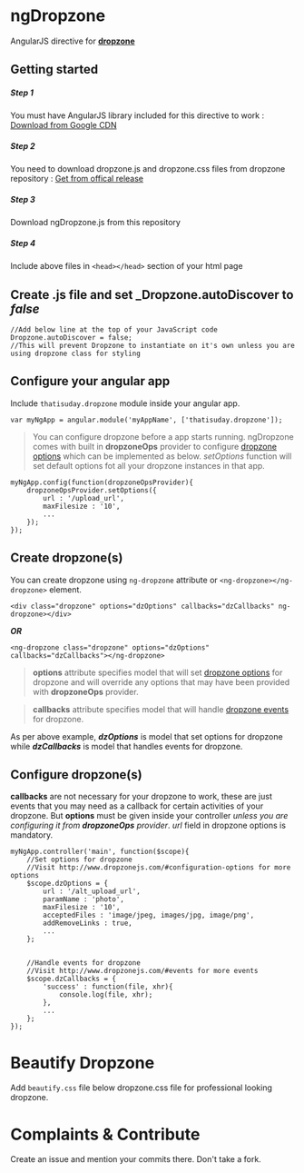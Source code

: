 # ngDropzone
AngularJS directive for __[dropzone](https://github.com/enyo/dropzone)__



## Getting started
##### Step 1
You must have AngularJS library included for this directive to work : [Download from Google CDN](https://developers.google.com/speed/libraries/#angularjs)

##### Step 2
You need to download dropzone.js and dropzone.css files from dropzone repository : [Get from offical release](https://github.com/enyo/dropzone/releases/tag/v4.3.0)

##### Step 3
Download ngDropzone.js from this repository

##### Step 4
Include above files in `<head></head>` section of your html page



## Create .js file and set _Dropzone.autoDiscover to _false_
```
//Add below line at the top of your JavaScript code
Dropzone.autoDiscover = false;
//This will prevent Dropzone to instantiate on it's own unless you are using dropzone class for styling
```


## Configure your angular app
Include `thatisuday.dropzone` module inside your angular app.
```
var myNgApp = angular.module('myAppName', ['thatisuday.dropzone']);
```

> You can configure dropzone before a app starts running. ngDropzone comes with built in **dropzoneOps** provider to configure [dropzone options](http://www.dropzonejs.com/#configuration-options) which can be implemented as below. _setOptions_ function will set default options fot all your dropzone instances in that app.

```
myNgApp.config(function(dropzoneOpsProvider){
	dropzoneOpsProvider.setOptions({
		url : '/upload_url',
		maxFilesize : '10',
		...
	});
});
```



## Create dropzone(s)
You can create dropzone using `ng-dropzone` attribute or `<ng-dropzone></ng-dropzone>` element.
```
<div class="dropzone" options="dzOptions" callbacks="dzCallbacks" ng-dropzone></div>
```
**_OR_**
```
<ng-dropzone class="dropzone" options="dzOptions" callbacks="dzCallbacks"></ng-dropzone>
```
> **options** attribute specifies model that will set [dropzone options](http://www.dropzonejs.com/#configuration-options) for dropzone and will override any options that may have been provided with **dropzoneOps** provider.

> **callbacks** attribute specifies model that will handle [dropzone events](http://www.dropzonejs.com/#events) for dropzone.

As per above example, **_dzOptions_** is model that set options for dropzone while **_dzCallbacks_** is model that handles events for dropzone.



## Configure dropzone(s)
**callbacks** are not necessary for your dropzone to work, these are just events that you may need as a callback for certain activities of your dropzone. But **options** must be given inside your controller _unless you are configuring it from **dropzoneOps** provider_. _url_ field in dropzone options is mandatory.

```
myNgApp.controller('main', function($scope){
	//Set options for dropzone
	//Visit http://www.dropzonejs.com/#configuration-options for more options
	$scope.dzOptions = {
		url : '/alt_upload_url',
		paramName : 'photo',
		maxFilesize : '10',
		acceptedFiles : 'image/jpeg, images/jpg, image/png',
		addRemoveLinks : true,
		...
	};
	
	
	//Handle events for dropzone
	//Visit http://www.dropzonejs.com/#events for more events
	$scope.dzCallbacks = {
		'success' : function(file, xhr){
			console.log(file, xhr);
		},
		...
	};
});
```



# Beautify Dropzone
Add `beautify.css` file below dropzone.css file for professional looking dropzone.



# Complaints & Contribute
Create an issue and mention your commits there. Don't take a fork.
